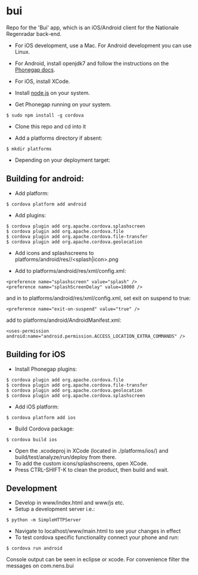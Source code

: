 bui
===

Repo for the 'Bui' app, which is an iOS/Android client for the Nationale Regenradar back-end.


 - For iOS development, use a Mac. For Android development you can use Linux.
 - For Android, install openjdk7 and follow the instructions on the [Phonegap docs](http://docs.phonegap.com/).
 - For iOS, install XCode.
 - Install [node.js](http://nodejs.org/) on your system.

 - Get Phonegap running on your system.

```
$ sudo npm install -g cordova
```
 - Clone this repo and cd into it
 
 - Add a platforms directory if absent:

```
$ mkdir platforms
```
 
 - Depending on your deployment target:

Building for android:
---------------------

 - Add platform:

```
$ cordova platform add android
```

 - Add plugins: 
```
$ cordova plugin add org.apache.cordova.splashscreen
$ cordova plugin add org.apache.cordova.file
$ cordova plugin add org.apache.cordova.file-transfer
$ cordova plugin add org.apache.cordova.geolocation
```

 - Add icons and splashscreens to platforms/android/res/<icons-folders>/<splash|icon>.png

 - Add to platforms/android/res/xml/config.xml:
```
<preference name="splashscreen" value="splash" />
<preference name="splashScreenDelay" value=10000 />
```
and in to platforms/android/res/xml/config.xml, set exit on suspend to true:
```
<preference name="exit-on-suspend" value="true" />
```

add to platforms/android/AndroidManifest.xml:
```
<uses-permission android:name="android.permission.ACCESS_LOCATION_EXTRA_COMMANDS" />
```


Building for iOS
----------------

 - Install Phonegap plugins:

```
$ cordova plugin add org.apache.cordova.file
$ cordova plugin add org.apache.cordova.file-transfer
$ cordova plugin add org.apache.cordova.geolocation
$ cordova plugin add org.apache.cordova.splashscreen
```

 - Add iOS platform:

```
$ cordova platform add ios
```

 - Build Cordova package:

```
$ cordova build ios
```

- Open the .xcodeproj in XCode (located in ./platforms/ios/) and build/test/analyze/run/deploy from there.
- To add the custom icons/splashscreens, open XCode.
- Press CTRL-SHIFT-K to clean the product, then build and wait.


Development
-----------

 - Develop in www/index.html and www/js etc.
 - Setup a development server i.e.:
```
$ python -m SimpleHTTPServer
```

 - Navigate to localhost/www/main.html to see your changes in effect
 - To test cordova specific functionality connect your phone and run:
```
$ cordova run android
```

Console output can be seen in eclipse or xcode. For convenience filter the messages on com.nens.bui